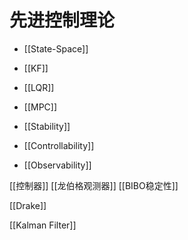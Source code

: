 # 先进控制理论

* [[State-Space]]

* [[KF]]
* [[LQR]]
* [[MPC]]

* [[Stability]]
* [[Controllability]]
* [[Observability]]

[[控制器]]
[[龙伯格观测器]]
[[BIBO稳定性]]

[[Drake]]

[[Kalman Filter]]
